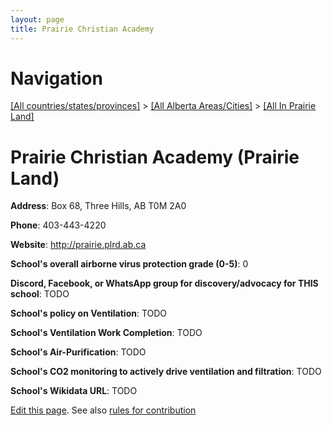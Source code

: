 ```yaml
---
layout: page
title: Prairie Christian Academy
---
```

# Navigation

[[All countries/states/provinces]](../../..) > [[All Alberta Areas/Cities]](../..) > [[All In Prairie Land]](..)

# Prairie Christian Academy (Prairie Land)

**Address**: Box 68, Three Hills, AB T0M 2A0

**Phone**: 403-443-4220

**Website**: <http://prairie.plrd.ab.ca>

**School's overall airborne virus protection grade (0-5)**: 0

**Discord, Facebook, or WhatsApp group for discovery/advocacy for THIS school**: TODO

**School's policy on Ventilation**: TODO

**School's Ventilation Work Completion**: TODO

**School's Air-Purification**: TODO

**School's CO2 monitoring to actively drive ventilation and filtration**: TODO

**School's Wikidata URL**: TODO


[Edit this page](https://github.com/ventilate-schools/AB/edit/main/./Prairie_Land/Prairie_Christian_Academy.md). See also [rules for contribution](../../../contribution-rules/)